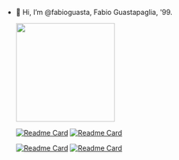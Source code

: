 - 👋 Hi, I’m @fabioguasta, Fabio Guastapaglia, '99. 


    <img height=200 align="center" src="https://github-readme-stats.vercel.app/api/top-langs?username=fabioguasta&layout=compact&langs_count=8&card_width=320&hide=PLSQL&size_weight=0.5&count_weight=0.5&theme=transparent &hide_title=true&border_radius=10" />

  [![Readme Card](https://github-readme-stats.vercel.app/api/pin/?username=fabioguasta&repo=WORTH&theme=transparent&description_lines_count=1&border_radius=10)](https://github.com/fabioguasta/WORTH) 
  [![Readme Card](https://github-readme-stats.vercel.app/api/pin/?username=fabioguasta&repo=farm2&theme=transparent&description_lines_count=1&border_radius=10)](https://github.com/fabioguasta/farm2)
 
  [![Readme Card](https://github-readme-stats.vercel.app/api/pin/?username=fabioguasta&repo=javaProjectPR2&theme=transparent&description_lines_count=1&border_radius=10)](https://github.com/fabioguasta/javaProjectPR2) 
  [![Readme Card](https://github-readme-stats.vercel.app/api/pin/?username=fabioguasta&repo=OCamlProjectPR2&theme=transparent&description_lines_count=1&border_radius=10)](https://github.com/fabioguasta/OCamlProjectPR2)





